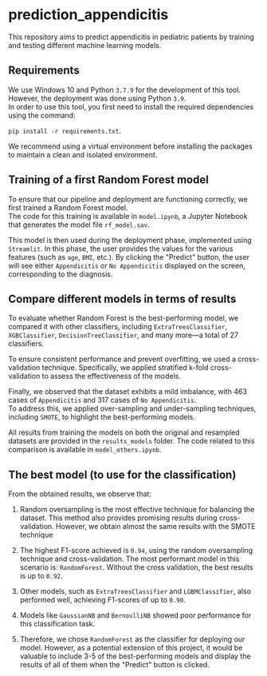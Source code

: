 # prediction_appendicitis

This repository aims to predict appendicitis in pediatric patients by training and testing different machine learning models.

## Requirements

We use Windows 10 and Python `3.7.9` for the development of this tool. However, the deployment was done using Python `3.9`.  
In order to use this tool, you first need to install the required dependencies using the command:

`pip install -r requirements.txt`.

We recommend using a virtual environment before installing the packages to maintain a clean and isolated environment.

## Training of a first Random Forest model

To ensure that our pipeline and deployment are functioning correctly, we first trained a Random Forest model.  
The code for this training is available in `model.ipynb`, a Jupyter Notebook that generates the model file `rf_model.sav`.  

This model is then used during the deployment phase, implemented using `Streamlit`. In this phase, the user provides the values for the various features (such as `age`, `BMI`, etc.). By clicking the "Predict" button, the user will see either `Appendicitis` or `No Appendicitis` displayed on the screen, corresponding to the diagnosis.

## Compare different models in terms of results

To evaluate whether Random Forest is the best-performing model, we compared it with other classifiers, including `ExtraTreesClassifier`, `XGBClassifier`, `DecisionTreeClassifier`, and many more—a total of 27 classifiers.  

To ensure consistent performance and prevent overfitting, we used a cross-validation technique. Specifically, we applied stratified k-fold cross-validation to assess the effectiveness of the models.

Finally, we observed that the dataset exhibits a mild imbalance, with 463 cases of `Appendicitis` and 317 cases of `No Appendicitis`.  
To address this, we applied over-sampling and under-sampling techniques, including `SMOTE`, to highlight the best-performing models.  

All results from training the models on both the original and resampled datasets are provided in the `results_models` folder. The code related to this comparison is available in `model_others.ipynb`.

## The best model (to use for the classification)  

From the obtained results, we observe that:  

1. Random oversampling is the most effective technique for balancing the dataset. This method also provides promising results during cross-validation. However, we obtain almost the same results with the SMOTE technique  

1. The highest F1-score achieved is `0.94`, using the random oversampling technique and cross-validation. The most performant model in this scenario is: `RandomForest`. Without the cross validation, the best results is up to `0.92`.  

1. Other models, such as `ExtraTreesClassifier` and `LGBMClassifier`, also performed well, achieving F1-scores of up to `0.90`.  

1. Models like `GaussianNB` and `BernoulliNB` showed poor performance for this classification task.  

1. Therefore, we chose `RandomForest` as the classifier for deploying our model. However, as a potential extension of this project, it would be valuable to include 3-5 of the best-performing models and display the results of all of them when the "Predict" button is clicked.  
